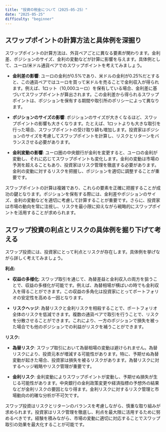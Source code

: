 ```yaml
---
title: "投資の税金について（2025-05-25）"
date: "2025-05-25"
difficulty: "beginner"
---
```


## スワップポイントの計算方法と具体例を深掘り

スワップポイントの計算方法は、外貨ペアごとに異なる要素が関わります。金利差、ポジションのサイズ、金利の変動などが計算に影響を与えます。具体例として、ユーロ/米ドル通貨ペアでのスワップポイントを考えてみましょう。

- **金利差の影響**: ユーロの金利が0.5%であり、米ドルの金利が0.25%だとすると、この通貨ペアではユーロを買って米ドルを売ることで金利収入が得られます。例えば、1ロット（10,000ユーロ）を保有している場合、金利差に基づいてスワップポイントが算出されます。この金利差から得られるスワップポイントは、ポジションを保有する期間や取引所のポリシーによって異なります。

- **ポジションのサイズの影響**: ポジションのサイズが大きくなるほど、スワップポイントの影響も大きくなります。たとえば、1ロットよりも大きな取引を行った場合、スワップポイントの受け取り額も増加します。投資家はポジションのサイズを考慮してスワップポイントを計算し、リスクとリターンをバランスさせる必要があります。

- **金利変動の影響**: ユーロ圏の中央銀行が金利を変更すると、ユーロの金利が変動し、それに応じてスワップポイントも変化します。金利の変動は市場の予測を超えることもあり、投資家はリスク管理を徹底する必要があります。金利の変動に対するリスクを把握し、ポジションを適切に調整することが重要です。

スワップポイントの計算は複雑であり、これらの要素を正確に把握することが成功の鍵となります。ポジションを保有する際には、金利差やポジションのサイズ、金利の変動などを適切に考慮して計算することが重要です。さらに、投資家は市場の動向を常に注視し、リスクを最小限に抑えながら戦略的にスワップポイントを活用することが求められます。

## スワップ投資の利点とリスクの具体例を掘り下げて考える

スワップ投資には、投資家にとって利点とリスクが存在します。具体例を挙げながら詳しく考えてみましょう。

**利点:**
- **収益の多様化**: スワップ取引を通じて、為替差益と金利収入の両方を狙うことで、収益の多様化が可能です。例えば、為替相場が横ばいの時でも金利収入を得ることができます。この収益の多角化は投資家にとってポートフォリオの安定性を高める一因となります。

- **リスクヘッジ**: 為替リスクと金利リスクを相殺することで、ポートフォリオ全体のリスクを低減できます。複数の通貨ペアで取引を行うことで、リスクを分散させることができます。これにより、一方のポジションで損失を被った場合でも他のポジションでの利益がリスクを補うことができます。

**リスク:**
- **為替リスク**: スワップ取引において為替相場の変動は避けられません。為替リスクにより、投資元本が増減する可能性があります。特に、予期せぬ為替変動が起きた場合、投資家は損失を被るリスクがあります。為替リスクに対するヘッジ戦略やリスク管理が重要です。

- **金利リスク**: 金利変動によりスワップポイントが変動し、予期せぬ損失が生じる可能性があります。中央銀行の金利政策変更や経済指標の予想外の結果などが金利リスクの要因となり得ます。金利リスクに対するリスク管理と市場動向の的確な分析が不可欠です。

スワップ投資はリスクとリターンのバランスを考慮しながら、慎重な取り組みが求められます。投資家はリスク管理を徹底し、利点を最大限に活用するために努めるべきです。経験を積みながら、市場の変動に適切に対応することでスワップ取引の効果を最大化することが可能です。
